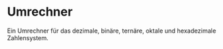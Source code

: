 # Umrechner
Ein Umrechner für das dezimale, binäre, ternäre, oktale und hexadezimale Zahlensystem. 
